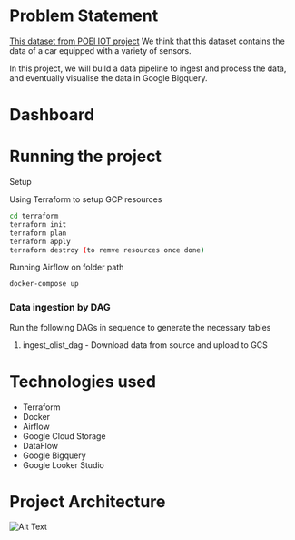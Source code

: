 # Problem Statement
[This dataset from POEI IOT project](https://github.com/batuan/poei_data/archive/refs/heads/main.zip) 
We think that this dataset contains the data of a car equipped with a variety of sensors.

In this project, we will build a data pipeline to ingest and process the data, and eventually visualise the data in Google Bigquery.


# Dashboard


# Running the project
Setup

Using Terraform to setup GCP resources
```bash
cd terraform
terraform init
terraform plan
terraform apply
terraform destroy (to remve resources once done)
```

Running Airflow on folder path
```bash
docker-compose up
```


### Data ingestion by DAG
Run the following DAGs in sequence to generate the necessary tables

1. ingest_olist_dag - Download data from source and upload to GCS


# Technologies used
- Terraform
- Docker
- Airflow
- Google Cloud Storage 
- DataFlow
- Google Bigquery
- Google Looker Studio

# Project Architecture
![Alt Text](["https://github.com/batuan/jems9_gcp_iot_project/blob/main/IoT_project_Tech_Archi.drawio.png"]())
